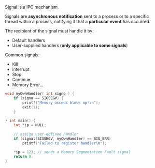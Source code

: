 Signal is a IPC mechanism.

Signals are **asynchronous notification** sent to a process or to a specific thread within a process, notifying it that a **particular event** has occurred.


The recipient of the signal must handle it by:
- Default handlers
- User-supplied handlers (**only applicable to some signals**)

Common signals:
- Kill
- Interrupt
- Stop
- Continue
- Memory Error...


```C
void myOwnHandler( int signo ) { 
	if (signo == SIGSEGV) { 
		printf("Memory access blows up!\n"); 
		exit(1); 
	} 
	
} int main() { 
	int *ip = NULL; 
	
	// assign user-defined handler
	if (signal(SIGSEGV, myOwnHandler) == SIG_ERR) 
		printf("Failed to register handler\n"); 
		
	*ip = 123; // sends a Memory Segmentation Fault signal
	return 0; 
}
```